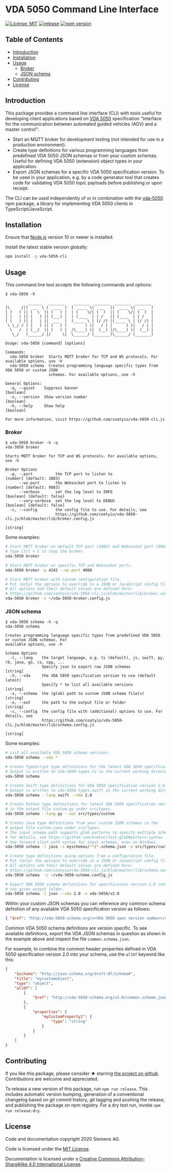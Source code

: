 # VDA 5050 Command Line Interface

[![License: MIT](https://img.shields.io/badge/License-MIT-blue.svg)](https://opensource.org/licenses/MIT)
[![release](https://img.shields.io/badge/release-Conventional%20Commits-yellow.svg)](https://conventionalcommits.org/)
[![npm version](https://badge.fury.io/js/vda-5050-cli.svg)](https://www.npmjs.com/package/vda-5050-cli)

## Table of Contents

* [Introduction](#introduction)
* [Installation](#installation)
* [Usage](#usage)
  * [Broker](#broker)
  * [JSON schema](#json-schema)
* [Contributing](#contributing)
* [License](#license)

## Introduction

This package provides a command line interface (CLI) with tools useful for
developing client applications based on [VDA 5050](https://www.vda.de/)
specification "Interface for the communication between automated guided vehicles
(AGV) and a master control":

* Start an MQTT broker for development testing (not intended for use in a
  production environment).
* Create type definitions for various programming languages from predefined VDA
  5050 JSON schemas or from your custom schemas. Useful for defining VDA 5050
  (extension) object types in your application.
* Export JSON schemas for a specific VDA 5050 specification version. To be used
  in your application, e.g. by a code generator tool that creates code for
  validating VDA 5050 topic payloads before publishing or upon receipt.

The CLI can be used independently of or in combination with the
[vda-5050](https://www.npmjs.com/package/vda-5050) npm package, a
library for implementing VDA 5050 clients in TypeScript/JavaScript.

## Installation

Ensure that [Node.js](https://nodejs.org) version 10 or newer is installed.

Install the latest stable version globally:

```sh
npm install -g vda-5050-cli
```

## Usage

This command line tool accepts the following commands and options:

```text
$ vda-5050 -h

          ______   _______    _______  _______  _______  _______
|\     /|(  __  \ (  ___  )  (  ____ \(  __   )(  ____ \(  __   )
| )   ( || (  \  )| (   ) |  | (    \/| (  )  || (    \/| (  )  |
| |   | || |   ) || (___) |  | (____  | | /   || (____  | | /   |
( (   ) )| |   | ||  ___  |  (_____ \ | (/ /) |(_____ \ | (/ /) |
 \ \_/ / | |   ) || (   ) |        ) )|   / | |      ) )|   / | |
  \   /  | (__/  )| )   ( |  /\____) )|  (__) |/\____) )|  (__) |
   \_/   (______/ |/     \|  \______/ (_______)\______/ (_______)

Usage: vda-5050 [command] [options]

Commands:
  vda-5050 broker  Starts MQTT broker for TCP and WS protocols. For available options, use -h
  vda-5050 schema  Creates programming language specific types from VDA 5050 or custom JSON
                   schemas. For available options, use -h

General Options:
  -q, --quiet    Suppress banner                                                        [boolean]
  -v, --version  Show version number                                                    [boolean]
  -h, --help     Show help                                                              [boolean]

For more information, visit https://github.com/coatyio/vda-5050-cli.js
```

### Broker

```text
$ vda-5050 broker -h -q
vda-5050 broker

Starts MQTT broker for TCP and WS protocols. For available options, use -h

Broker Options
  -p, --port          the TCP port to listen to                          [number] [default: 1883]
      --ws-port       the Websocket port to listen to                    [number] [default: 9883]
      --verbose       set the log level to INFO                        [boolean] [default: false]
      --very-verbose  set the log level to DEBUG                       [boolean] [default: false]
  -c, --config        the config file to use. For details, see
                      https://github.com/coatyio/vda-5050-cli.js/blob/master/lib/broker.config.js
                                                                                         [string]
```

Some examples:

```sh
# Start MQTT broker on default TCP port (1883) and Websocket port (9883).
# Type Ctrl + C to stop the broker.
vda-5050 broker

# Start MQTT broker on specific TCP and Websocket ports.
vda-5050 broker -p 4242 --ws-port 4000

# Start MQTT broker with custom configuration file.
# Put (only) the options to override in a JSON or JavaScript config file.
# All options and their default values are defined here:
# https://github.com/coatyio/vda-5050-cli.js/blob/master/lib/broker.config.js
vda-5050 broker -c ~/vda-5050-broker.config.js
```

### JSON schema

```text
$ vda-5050 schema -h -q
vda-5050 schema

Creates programming language specific types from predefined VDA 5050 or custom JSON schemas. For
available options, use -h

Schema Options
  -l, --lang    the target language, e.g. ts (default), js, swift, py, rb, java, go, cs, cpp, ...
                Specify json to export raw JSON schemas                                  [string]
  -V, --vda     the VDA 5050 specification version to use (default latest)
                Specify * to list all available versions                                 [string]
  -s, --schema  the (glob) path to custom JSON schema file(s)                            [string]
  -o, --out     the path to the output file or folder                                    [string]
  -c, --config  the config file with (additional) options to use. For details, see
                https://github.com/coatyio/vda-5050-cli.js/blob/master/lib/schema.config.js
                                                                                         [string]
```

Some examples:

```sh
# List all available VDA 5050 schema versions.
vda-5050 schema --vda *

# Create TypeScript type definitions for the latest VDA 5050 specification version.
# Output is written to vda-5050-types.ts in the current working directory.
vda-5050 schema

# Create Swift type definitions for VDA 5050 specification version 2.0.
# Output is written to vda-5050-types.swift in the current working directory.
vda-5050 schema --lang swift --vda 2.0

# Create Python type definitions for latest VDA 5050 specification version
# in the output file custom.py under src/types.
vda-5050 schema --lang py --out src/types/custom

# Create Java type definitions from your custom JSON schemas in the
# output file custom.java under src/types.
# The input schema path supports glob patterns to specify multiple schema files,
# for details, see https://github.com/mrmlnc/fast-glob#pattern-syntax
# Use forward slash path syntax for input schemas, even on Windows.
vda-5050 schema -l java -s myschemas/**/*.schema.json -o src/types/custom

# Create type definitions using options from a configuration file.
# Put (only) the options to override in a JSON or JavaScript config file.
# All options and their default values are defined here:
# https://github.com/coatyio/vda-5050-cli.js/blob/master/lib/schema.config.js
vda-5050 schema  -c ~/vda-5050-scheme.config.js

# Export VDA 5050 schema definitions for specification version 2.0 into
# the given output folder.
vda-5050 schema -l json --vda 2.0 -o vda-5050/v2.0
```

Within your custom JSON schemas you can reference any common schema definition
of any available VDA 5050 specification version as follows:

```json
{ "$ref": "http://vda-5050-schema.org/v<VDA 5050 spec version number>/common.schema.json#/definitions/<def>" }
```

Common VDA 5050 schema definitions are version specific. To see available
definitions, export the VDA JSON schemas in question as shown in the example
above and inspect the file `common.schema.json`.

For example, to combine the common header properties defined in VDA 5050
specification version 2.0 into your schema, use the `allOf` keyword like this:

```json
{
    "$schema": "http://json-schema.org/draft-07/schema#",
    "title": "mycustomobject",
    "type": "object",
    "allOf": [
        {
            "$ref": "http://vda-5050-schema.org/v2.0/common.schema.json#/definitions/header"
        },
        {
            "properties": {
                "myCustomProperty1": {
                    "type": "string"
                }
            }
        }
    ]
}
```

## Contributing

If you like this package, please consider &#x2605; starring [the project on
github](https://github.com/coatyio/vda-5050-cli.js). Contributions are welcome
and appreciated.

To release a new version of this package, run `npm run release`. This includes
automatic version bumping, generation of a conventional changelog based on git
commit history, git tagging and pushing the release, and publishing the package
on npm registry. For a dry test run, invoke `npm run release:dry`.

## License

Code and documentation copyright 2020 Siemens AG.

Code is licensed under the [MIT License](https://opensource.org/licenses/MIT).

Documentation is licensed under a
[Creative Commons Attribution-ShareAlike 4.0 International License](http://creativecommons.org/licenses/by-sa/4.0/).
